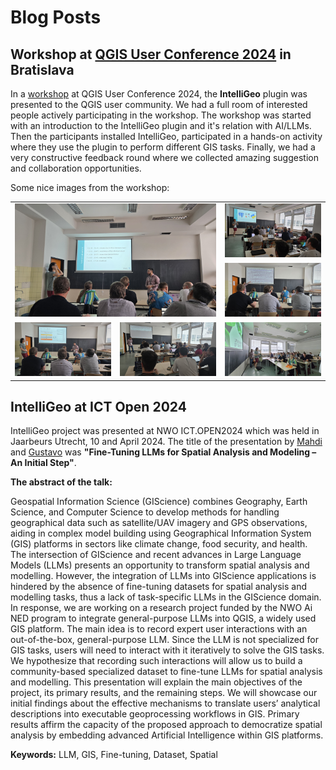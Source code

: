 # Blog Posts

## Workshop at [QGIS User Conference 2024](https://uc2024_qgis_sk_) in Bratislava

In a [workshop](https://talks.osgeo.org/qgis-uc2024/talk/DNHKHQ/) at QGIS User Conference 2024, the **IntelliGeo** plugin was presented to the QGIS user community. We had a full room of interested people actively participating in the workshop. The workshop was started with an introduction to the IntelliGeo plugin and it's relation with AI/LLMs. Then the participants installed IntelliGeo, participated in a hands-on activity where they use the plugin to perform different GIS tasks. Finally, we had a very constructive feedback round where we collected amazing suggestion and collaboration opportunities. 

Some nice images from the workshop:

<table>
  <tr>
    <td rowspan="2" colspan="2"><img src="https://raw.githubusercontent.com/MahdiFarnaghi/intelli_geo/main/docs/img/uc2024_qgis_sk_1.jpg" alt="Spanning Image" width="400">
    </td>
    <td><img src="https://raw.githubusercontent.com/MahdiFarnaghi/intelli_geo/main/docs/img/uc2024_qgis_sk_3.jpg" alt="Image 2" width="200">
    </td>
  </tr>
  <tr>
    <td><img src="https://raw.githubusercontent.com/MahdiFarnaghi/intelli_geo/main/docs/img/uc2024_qgis_sk_4.jpg" alt="Image 3" width="200"></td>
  </tr>
  <tr>
    <td><img src="https://raw.githubusercontent.com/MahdiFarnaghi/intelli_geo/main/docs/img/uc2024_qgis_sk_2.jpg" alt="Image 4" width="200"></td>
    <td><img src="https://raw.githubusercontent.com/MahdiFarnaghi/intelli_geo/main/docs/img/uc2024_qgis_sk_5.jpg" alt="Image 5" width="200"></td>
    <td><img src="https://raw.githubusercontent.com/MahdiFarnaghi/intelli_geo/main/docs/img/uc2024_qgis_sk_6.jpg" alt="Image 6" width="200"></td>
  </tr>
</table>


## **IntelliGeo** at ICT Open 2024

IntelliGeo project was presented at NWO ICT.OPEN2024 which was held in Jaarbeurs Utrecht, 10 and April 2024. The title of the presentation by [Mahdi]() and [Gustavo]() was **"Fine-Tuning LLMs for Spatial Analysis and Modeling – An Initial Step"**. 

**The abstract of the talk:**

Geospatial Information Science (GIScience) combines Geography, Earth Science, and Computer Science to develop methods for handling geographical data such as satellite/UAV imagery and GPS observations, aiding in complex model building using Geographical Information System (GIS) platforms in sectors like climate change, food security, and health. The intersection of GIScience and recent advances in Large Language Models (LLMs) presents an opportunity to transform spatial analysis and modelling. However, the integration of LLMs into GIScience applications is hindered by the absence of fine-tuning datasets for spatial analysis and modelling tasks, thus a lack of task-specific LLMs in the GIScience domain. In response, we are working on a research project funded by the NWO Ai NED program to integrate general-purpose LLMs into QGIS, a widely used GIS platform. The main idea is to record expert user interactions with an out-of-the-box, general-purpose LLM. Since the LLM is not specialized for GIS tasks, users will need to interact with it iteratively to solve the GIS tasks. We hypothesize that recording such interactions will allow us to build a community-based specialized dataset to fine-tune LLMs for spatial analysis and modelling. This presentation will explain the main objectives of the project, its primary results, and the remaining steps. We will showcase our initial findings about the effective mechanisms to translate users’ analytical descriptions into executable geoprocessing workflows in GIS. Primary results affirm the capacity of the proposed approach to democratize spatial analysis by embedding advanced Artificial Intelligence within GIS platforms.

**Keywords:** LLM, GIS, Fine-tuning, Dataset, Spatial

